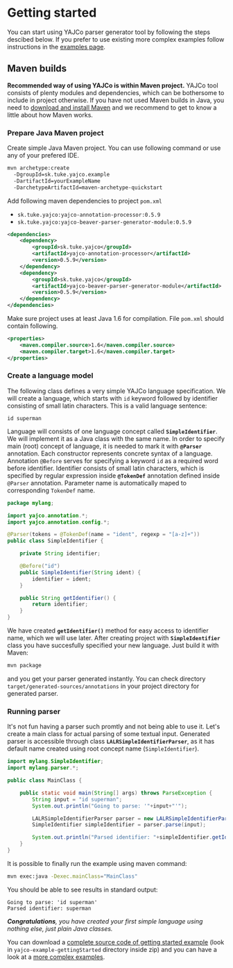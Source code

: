 # Getting started #

You can start using YAJCo parser generator tool by following the steps descibed below. If you prefer to use existing more complex examples follow instructions in the [examples page](https://github.com/kpi-fei-tuke-sk/yajco/blob/wiki/Examples.md).

## Maven builds ##

**Recommended way of using YAJCo is within Maven project.** YAJCo tool consists of plenty modules and dependencies, which can be bothersome to include in project otherwise. If you have not used Maven builds in Java, you need to [download and install Maven](http://maven.apache.org/) and we recommend to get to know a little about how Maven works.

### Prepare Java Maven project ###
Create simple Java Maven project. You can use following command or use any of your prefered IDE.
```bash
mvn archetype:create 
  -DgroupId=sk.tuke.yajco.example
  -DartifactId=yourExampleName
  -DarchetypeArtifactId=maven-archetype-quickstart
```
Add following maven dependencies to project `pom.xml`
- `sk.tuke.yajco:yajco-annotation-processor:0.5.9`
- `sk.tuke.yajco:yajco-beaver-parser-generator-module:0.5.9`
```xml
<dependencies>
    <dependency>
        <groupId>sk.tuke.yajco</groupId>
        <artifactId>yajco-annotation-processor</artifactId>
        <version>0.5.9</version>
    </dependency>
    <dependency>
        <groupId>sk.tuke.yajco</groupId>
        <artifactId>yajco-beaver-parser-generator-module</artifactId>
        <version>0.5.9</version>
    </dependency>
</dependencies>
```
Make sure project uses at least Java 1.6 for compilation. File `pom.xml` should contain following.
```xml
<properties>
    <maven.compiler.source>1.6</maven.compiler.source>
    <maven.compiler.target>1.6</maven.compiler.target>
</properties>
```

### Create a language model ###
The following class defines a very simple YAJCo language specification. We will create a language, which starts with `id` keyword followed by identifier consisting of small latin characters. This is a valid language sentence:

`id superman`

Language will consists of one language concept called **`SimpleIdentifier`**. We will implement it as a Java class with the same name. In order to specify main (root) concept of language, it is needed to mark it with **`@Parser`** annotation. Each constructor represents concrete syntax of a language. Annotation `@Before` serves for specifying a keyword `id` as a required word before identifier. Identifier consists of small latin characters, which is specified by regular expression inside **`@TokenDef`** annotation defined inside `@Parser` annotation. Parameter name is automatically maped to corresponding `TokenDef` name.
```java
package mylang;

import yajco.annotation.*;
import yajco.annotation.config.*;

@Parser(tokens = @TokenDef(name = "ident", regexp = "[a-z]+"))
public class SimpleIdentifier {

    private String identifier;

    @Before("id")
    public SimpleIdentifier(String ident) {
        identifier = ident;
    }

    public String getIdentifier() {
        return identifier;
    }
}
```
We have created **`getIdentifier()`** method for easy access to identifier name, which we will use later. After creating project with **`SimpleIdentifier`** class you have succesfully specified your new language. Just build it with Maven:
```bash
mvn package
```
and you get your parser generated instantly. You can check directory `target/generated-sources/annotations` in your project directory for generated parser.

### Running parser ###
It's not fun having a parser such promtly and not being able to use it. Let's create a main class for actual parsing of some textual input. Generated parser is accessible through class **`LALRSimpleIdentifierParser`**, as it has default name created using root concept name (`SimpleIdentifier`).

```java
import mylang.SimpleIdentifier;
import mylang.parser.*;

public class MainClass {

    public static void main(String[] args) throws ParseException {
        String input = "id superman";
        System.out.println("Going to parse: '"+input+"'");

        LALRSimpleIdentifierParser parser = new LALRSimpleIdentifierParser();
        SimpleIdentifier simpleIdentifier = parser.parse(input);

        System.out.println("Parsed identifier: "+simpleIdentifier.getIdentifier());
    }
}
```

It is possible to finally run the example using maven command:

```bash
mvn exec:java -Dexec.mainClass="MainClass"
```

You should be able to see results in standard output:

```
Going to parse: 'id superman'
Parsed identifier: superman
```

_**Congratulations**, you have created your first simple language using nothing else, just plain Java classes._

You can download a [complete source code of getting started example](https://raw.githubusercontent.com/kpi-tuke/yajco/wiki/examples/yajco_examples.zip) (look in `yajco-example-gettingStarted` directory inside zip) and you can have a look at a [more complex examples](https://github.com/kpi-fei-tuke-sk/yajco/blob/wiki/Examples.md).
